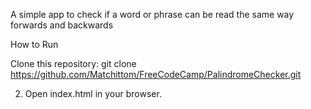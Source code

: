 A simple app to check if a word or phrase can be read the same way forwards and backwards

How to Run

Clone this repository:
git clone
https://github.com/Matchittom/FreeCodeCamp/PalindromeChecker.git

2. Open index.html in your browser.
